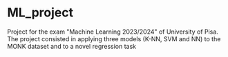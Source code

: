 # ML_project
 Project for the exam "Machine Learning 2023/2024" of University of Pisa. The project consisted in applying three models (K-NN, SVM and NN) to the MONK dataset and to a novel regression task
